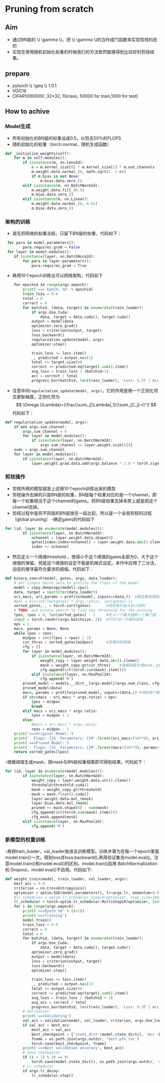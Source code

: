 # Pruning from scratch #

## Aim ##
- 通过BN层的 \\( \gamma \\)，把 \\( \gamma \\)的当作成门函数来实现剪枝的目的
- 实现在使用随机初始化权重的时候我们的方法依然能够得到比较好的剪枝结果。

## prepare ##
- pytorch \\( \geq \\) 1.0.1
- VGG19
- CIFAR10(60000 ,32*32, 10class, 50000 for train,1000 for test)

## How to achive ##
### Model生成 ###
- 所有初始化的BN层的权重设成0.5，以剪去50%的FLOPS
- 随机初始化的权重（torch.normal，随机生成函数）
```python
def _initialize_weights(self):
	for m in self.modules():
		if isinstance(m, nn.Conv2d):
			n = m.kernel_size[0] * m.kernel_size[1] * m.out_channels
            m.weight.data.normal_(0, math.sqrt(2. / n))
            if m.bias is not None:
                m.bias.data.zero_()
        elif isinstance(m, nn.BatchNorm2d):
            m.weight.data.fill_(0.5)
            m.bias.data.zero_()
        elif isinstance(m, nn.Linear):
            m.weight.data.normal_(0, 0.01)
            m.bias.data.zero_()
```
### 架构的训练 ###
- 首先将网络的权重冻结，只留下BN层的权重，代码如下：
```python
 for para in model.parameters():
        para.requires_grad = False
 for layer in model.modules():
    if isinstance(layer, nn.BatchNorm2d):
        for para in layer.parameters():
            para.requires_grad = True
```

- 再用10个epoch训练出可以网络架构，代码如下

```python
    for epochid in range(args.aepoch):
        print('==> Epoch: %d' % epochid)
        train_loss = 0.0
        total = 0
        correct = 0
        for batchid, (data, target) in enumerate(train_loader):
            if args.Use_Cuda:
                data, target = data.cuda(), target.cuda()
            output = model(data
            optimizer.zero_grad()
            loss = criterion(output, target)
            loss.backward()
            regularzation_update(model, args)
            optimizer.step()

            train_loss += loss.item()
            _, predicted = output.max(1)
            total += target.size(0)
            correct += predicted.eq(target).sum().item()
            avg_loss = train_loss / (batchid+1)
            acc = correct / total
            progress_bar(batchid, len(train_loader), 'Loss: %.3f | Acc: %.3f'% (avg_loss, acc))
```

- 注意中间`regularzation_update(model, args)`，它的作用是用一个正则化项去更新梯度，正则化项为
$$ \Omega (\Lambda)=(\frac{\sum_j|\Lambda|_1}{\sum_jC_j}-r)^2 $$
代码如下：

```python
def regularzation_update(model, args):
    if not args.sum_channel:
        args.sum_channel = 0
        for layer in model.modules():
            if isinstance(layer, nn.BatchNorm2d):
                args.sum_channel += layer.weight.size()[0]
    sumc = args.sum_channel
    for layer in model.modules():
        if isinstance(layer, nn.BatchNorm2d):
            layer.weight.grad.data.add(args.balance * 2.0 * torch.sign(layer.weight.data)*(layer.weight.data/sumc-args.ratio))
```
### 剪枝操作 ###
- 剪枝所用的模型就是上述用10个epoch训练出来的模型
- 剪枝操作去掉的只是BN层的权重，BN层每个权重对应的是一个channel，即每一个权重相当于这个channel的gates。将BN层权重去掉本质上就是把这个channel去掉。
- 剪枝过程中是将不同层的BN层放在一起比较，所以是一个全局剪枝的过程（global pruning）
-确定gates的代码如下

```python
for lid, layer in enumerate(model.modules()):
        if isinstance(layer, nn.BatchNorm2d):
            nchannel = layer.weight.data.shape[0]
            gates[index:index+nchannel] = layer.weight.data.abs().clone()
            index += nchannel
```

- 然后定义一个阈值threshold ，使得小于这个阈值的gates全部为0，大于这个阈值的保留。但是这个阈值的设定不能是机械式设定。本作中应用了二分法，动态的搜寻最符合要求的阈值。代码如下：

```python
def binary_search(model, gates, args, data_loader):
    # Get single batch data to profile the flops of the model 
    model = copy.deepcopy(model).cpu()
    data, target = next(iter(data_loader))
    ori_macs, ori_params = profile(model, inputs=(data,))  #确定模型原始的的FLOPs和Params
    #pos = min(int(len(gates) * args.ratio), len(gates)-1)
    sorted_gates, _ = torch.sort(gates)       #将所有们由大到小排列
    # TODO: use binary search to find the threshold for the pruning
    lpos, rpos = 0, len(sorted_gates) - 1     #定义一个最大值和一个最小值
    input = torch.randn((args.batchsize, 3))  #YYSY这一行真的没用
    eps = 1
    macs, params = None, None
    while lpos < rpos:
        midpos = int((lpos + rpos) / 2)
        cur_thres = sorted_gates[midpos]      #求暂时的阈值
        cfg = [] 
        for layer in model.modules():
            if isinstance(layer, nn.BatchNorm2d):
                weight_copy = layer.weight.data.abs().clone()
                mask = weight_copy.gt(cur_thres)    #根据阈值生成mask，gt是大于   
                cfg.append(int(torch.sum(mask).item()))
            elif isinstance(layer, nn.MaxPool2d):
                cfg.append('M')
        pruned_model = models.__dict__[args.model](args.num_class, cfg=cfg) #根据阈值生成的暂时的模型，目的是为了计算FLOPs和Params
        pruned_model(data)
        macs, params = profile(pruned_model, inputs=(data,)) #得到两个新参数
        if abs(macs - ori_macs * args.ratio) < eps:
            lpos = midpos
            break
        elif macs > ori_macs * args.ratio:
            lpos = midpos + 1
        else: 
            #macs < ori_macs * args.ratio:
            rpos = midpos - 1
    print('==>Original Model:')
    print('  Flops: {}G  Parameters: {}M'.format(ori_macs/(10**9), ori_params/(10**6)))
    print('==>Pruned Model:')
    print('  Flops: {}G  Parameters: {}M'.format(macs/(10**9), params/(10**6)))
    return sorted_gates[lpos]
```

-根据阈值生成mask，把mask与BN层权重相乘即可得到结果，代码如下：

```python
for lid, layer in enumerate(model.modules()):
        if isinstance(layer, nn.BatchNorm2d):
            weight_copy = layer.weight.data.abs().clone()
            threshold=threshold.cuda()
            mask = weight_copy.gt(threshold)
            mask = mask.float().cuda()
            layer.weight.data.mul_(mask)
            layer.bias.data.mul_(mask)
            pruned += mask.shape[0] - sum(mask)
            cfg.append(int(torch.sum(mask).item()))
            cfg_mask.append(mask)
        elif isinstance(layer, nn.MaxPool2d):
            cfg.append('M')
```
### 新模型的权重训练 ###
-再把train_loader，val_loader放进去训练模型。训练步骤为在每一个epoch里面model.train()一次，得到loss并loss.backward(),再用验证集去model.eval()。注意model.train()和model.eval()的区别。model.train()启用 BatchNormalization 和 Dropout，model.eval()不启用。代码如下:

```python
def weight_train(model, train_loader, val_loader, args):
    best_acc = 0.0
    criterion = nn.CrossEntropyLoss()
    optimizer = optim.SGD(model.parameters(), lr=args.lr, momentum=0.9, weight_decay=args.weight_decay)
    #lr_scheduler = optim.lr_scheduler.StepLR(optimizer, step_size=100, gamma=0.1)
    lr_scheduler = torch.optim.lr_scheduler.MultiStepLR(optimizer, [int(args.wepoch*0.5), int(args.wepoch*0.75)], gamma=0.1)  #MultiStepLR:调整学习率
    for i in range(args.wepoch):
        print('==>Epoch %d' % (i+1))
        print('==>Training')
        model.train()
        train_loss = 0.0
        correct = 0
        total = 0
        for batchid, (data, target) in enumerate(train_loader):
            if args.Use_Cuda:
                data, target = data.cuda(), target.cuda()
            optimizer.zero_grad()
            output = model(data)
            loss = criterion(output, target)
            loss.backward()
            optimizer.step()
            
            train_loss += loss.item()
            _, predicted = output.max(1)
            total += output.size(0)
            correct += predicted.eq(target).sum().item()
            avg_loss = train_loss / (batchid + 1)
            avg_acc = correct / total
            progress_bar(batchid, len(train_loader), 'Loss: %.3f | Acc: %.3f' % (avg_loss, avg_acc))
        # Validation
        print('==>Validating')
        val_acc = validation(model, val_loader, criterion, args.Use_Cuda)    
        if val_acc > best_acc:
            best_acc = val_acc
            best_checkpoint = {'state_dict':model.state_dict(), 'Acc':best_acc}
            fname = os.path.join(args.outdir, 'best.pth.tar')
            torch.save(best_checkpoint, fname)
        print('==>Best validation accuracy', best_acc)
        # Save checkpoint
        if (i + 1) % 10 == 0:
            torch.save(model.state_dict(), os.path.join(args.outdir, 'checkpoint.pth.tar')) 
        # Lr_scheduler
        if args.lr_decay:
            lr_scheduler.step()
```



